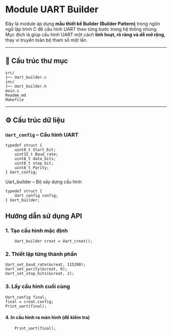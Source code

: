
# Module UART Builder

Đây là module áp dụng **mẫu thiết kế Builder (Builder Pattern)** trong ngôn ngữ lập trình C để cấu hình UART theo từng bước trong hệ thống nhúng. Mục đích là giúp cấu hình UART một cách **linh hoạt, rõ ràng và dễ mở rộng**, thay vì truyền toàn bộ tham số một lần.

---

## 📁 Cấu trúc thư mục

    src/
    ├── Uart_builder.c
    inc/
    ├── Uart_builder.h
    main.c
    Readme.md
    Makefile



---

## ⚙️ Cấu trúc dữ liệu

### `Uart_config` – Cấu hình UART

    typedef struct {
        uint8_t Start_bit;
        uint32_t Baud_rate;
        uint8_t data_bits;
        uint8_t stop_bit;
        uint8_t Parity;
    } Uart_config;

Uart_builder – Bộ xây dựng cấu hình

    typedef struct {
        Uart_config config;
    } Uart_builder;

## Hướng dẫn sử dụng API

### 1. Tạo cấu hình mặc định

        Uart_builder creat = Uart_creat();

### 2. Thiết lập từng thành phần

    Uart_set_baud_rate(&creat, 115200);
    Uart_set_parity(&creat, 0);      
    Uart_set_stop_bits(&creat, 2);

### 3. Lấy cấu hình cuối cùng

    Uart_config final;
    final = creat.config;
    Print_uart(final);

#### 4. In cấu hình ra màn hình (để kiểm tra)

        Print_uart(final);